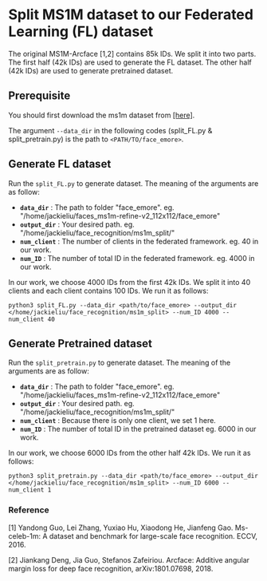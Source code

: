 # Split MS1M dataset to our Federated Learning (FL) dataset

The original MS1M-Arcface [1,2] contains 85k IDs.
We split it into two parts. The first half (42k IDs) are used to generate the FL dataset. The other half (42k IDs) are used to generate pretrained dataset. 

## Prerequisite
You should first download the ms1m dataset from [[here]](https://drive.google.com/file/d/1SXS4-Am3bsKSK615qbYdbA_FMVh3sAvR/view).

The argument `--data_dir` in the following codes (split_FL.py & split_pretrain.py) is the path to `<PATH/TO/face_emore>`.

## Generate FL dataset
Run the `split_FL.py` to generate dataset.
The meaning of the arguments are as follow:
- **`data_dir`** : The path to folder "face_emore". eg. "/home/jackieliu/faces_ms1m-refine-v2_112x112/face_emore"
- **`output_dir`** : Your desired path. eg. "/home/jackieliu/face_recognition/ms1m_split/"
- **`num_client`** : The number of clients in the federated framework. eg. 40 in our work.
- **`num_ID`** : The number of total ID in the federated framework. eg. 4000 in our work.

In our work, we choose 4000 IDs from the first 42k IDs. We split it into 40 clients and each client contains 100 IDs.
We run it as follows:
```
python3 split_FL.py --data_dir <path/to/face_emore> --output_dir </home/jackieliu/face_recognition/ms1m_split> --num_ID 4000 --num_client 40
```
## Generate Pretrained dataset
Run the `split_pretrain.py` to generate dataset.
The meaning of the arguments are as follow:
- **`data_dir`** : The path to folder "face_emore". eg. "/home/jackieliu/faces_ms1m-refine-v2_112x112/face_emore"
- **`output_dir`** : Your desired path. eg. "/home/jackieliu/face_recognition/ms1m_split/"
- **`num_client`** : Because there is only one client, we set 1 here.
- **`num_ID`** : The number of total ID in the pretrained dataset eg. 6000 in our work.

In our work, we choose 6000 IDs from the other half 42k IDs.
We run it as follows:
```
python3 split_pretrain.py --data_dir <path/to/face_emore> --output_dir </home/jackieliu/face_recognition/ms1m_split> --num_ID 6000 --num_client 1
```

### Reference
[1] Yandong Guo, Lei Zhang, Yuxiao Hu, Xiaodong He, Jianfeng Gao. Ms-celeb-1m: A dataset and benchmark for large-scale face recognition. ECCV, 2016.

[2] Jiankang Deng, Jia Guo, Stefanos Zafeiriou. Arcface: Additive angular margin loss for deep face recognition, arXiv:1801.07698, 2018.
